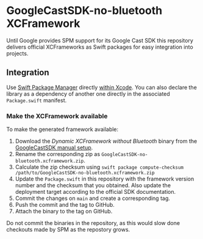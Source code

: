 GoogleCastSDK-no-bluetooth XCFramework
======================================

Until Google provides SPM support for its Google Cast SDK this repository delivers official XCFrameworks as Swift packages for easy integration into projects.

## Integration

Use [Swift Package Manager](https://swift.org/package-manager) directly [within Xcode](https://developer.apple.com/documentation/xcode/adding_package_dependencies_to_your_app). You can also declare the library as a dependency of another one directly in the associated `Package.swift` manifest.

### Make the XCFramework available

To make the generated framework available:

1. Download the _Dynamic XCFramework without Bluetooth_ binary from the [GoogleCastSDK manual setup](https://developers.google.com/cast/docs/ios_sender#manual_setup).
2. Rename the corresponding zip as `GoogleCastSDK-no-bluetooth.xcframework.zip`.
3. Calculate the zip checksum using `swift package compute-checksum /path/to/GoogleCastSDK-no-bluetooth.xcframework.zip`
3. Update the `Package.swift` in this repository with the framework version number and the checksum that you obtained. Also update the deployment target according to the official SDK documentation.
4. Commit the changes on `main` and create a corresponding tag.
5. Push the commit and the tag to GitHub.
6. Attach the binary to the tag on GitHub.

Do not commit the binaries in the repository, as this would slow done checkouts made by SPM as the repostory grows.